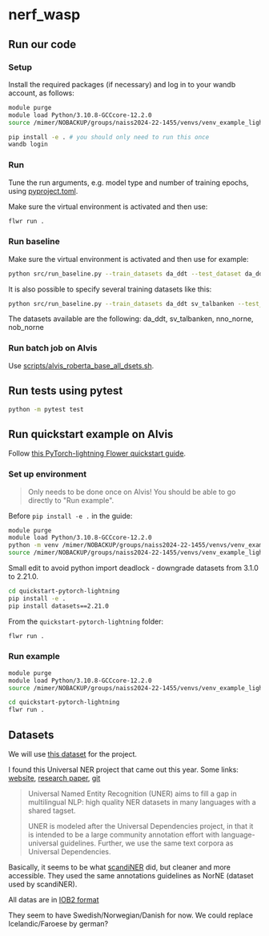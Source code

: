 # nerf_wasp

## Run our code 

### Setup
Install the required packages (if necessary) and log in to your wandb account, as follows:

```bash
module purge
module load Python/3.10.8-GCCcore-12.2.0
source /mimer/NOBACKUP/groups/naiss2024-22-1455/venvs/venv_example_lightning/bin/activate

pip install -e . # you should only need to run this once
wandb login  
```

### Run

Tune the run arguments, e.g. model type and number of training epochs, using [pyproject.toml](pyproject.toml). 

Make sure the virtual environment is activated and then use: 

```bash
flwr run .
```

### Run baseline

Make sure the virtual environment is activated and then use for example: 

```bash
python src/run_baseline.py --train_datasets da_ddt --test_dataset da_ddt --max_epochs 1
```
It is also possible to specify several training datasets like this:

```bash
python src/run_baseline.py --train_datasets da_ddt sv_talbanken --test_dataset da_ddt --max_epochs 1
```
The datasets available are the following: da_ddt, sv_talbanken, nno_norne, nob_norne

### Run batch job on Alvis

Use [scripts/alvis_roberta_base_all_dsets.sh](scripts/alvis_roberta_base_all_dsets.sh).

## Run tests using pytest

```bash
python -m pytest test
```

## Run quickstart example on Alvis

Follow [this PyTorch-lightning Flower quickstart guide](https://github.com/adap/flower/tree/main/examples/quickstart-pytorch-lightning).

### Set up environment

> Only needs to be done once on Alvis! You should be able to go directly to "Run example".

Before `pip install -e .` in the guide:
```bash
module purge
module load Python/3.10.8-GCCcore-12.2.0
python -m venv /mimer/NOBACKUP/groups/naiss2024-22-1455/venvs/venv_example_lightning
source /mimer/NOBACKUP/groups/naiss2024-22-1455/venvs/venv_example_lightning/bin/activate
```

Small edit to avoid python import deadlock - downgrade datasets from 3.1.0 to 2.21.0.
```bash
cd quickstart-pytorch-lightning
pip install -e .
pip install datasets==2.21.0
```

From the `quickstart-pytorch-lightning` folder:
```bash
flwr run .
```

### Run example

```bash
module purge
module load Python/3.10.8-GCCcore-12.2.0
source /mimer/NOBACKUP/groups/naiss2024-22-1455/venvs/venv_example_lightning/bin/activate

cd quickstart-pytorch-lightning
flwr run .
```

## Datasets

We will use [this dataset](https://huggingface.co/datasets/K2triinK/universal_ner_nordic_FL) for the project.

I found this Universal NER project that came out this year. Some links: [website](https://www.universalner.org/), [research paper](https://arxiv.org/html/2311.09122v2), [git](https://github.com/UniversalNER)

> Universal Named Entity Recognition (UNER) aims to fill a gap in multilingual NLP: high quality NER datasets in many languages with a shared tagset.
> 
> UNER is modeled after the Universal Dependencies project, in that it is intended to be a large community annotation effort with language-universal guidelines. Further, we use the same text corpora as Universal Dependencies.

Basically, it seems to be what [scandiNER](https://huggingface.co/saattrupdan/nbailab-base-ner-scandi) did, but cleaner and more accessible. They used the same annotations guidelines as NorNE (dataset used by scandiNER).


All datas are in [IOB2 format](https://en.wikipedia.org/wiki/Inside%E2%80%93outside%E2%80%93beginning_(tagging))

They seem to have Swedish/Norwegian/Danish for now. We could replace Icelandic/Faroese by german?



